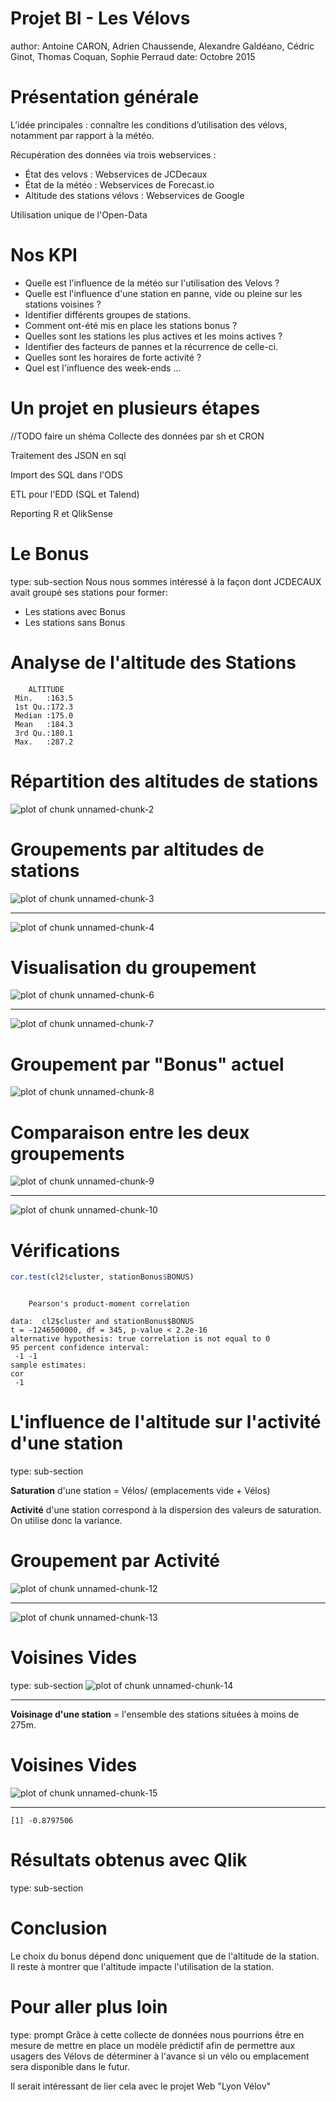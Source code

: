Projet BI - Les Vélovs
========================================================
author: Antoine CARON, Adrien Chaussende, Alexandre Galdéano, Cédric Ginot, Thomas Coquan, Sophie Perraud
date: Octobre 2015


Présentation générale
========================================================
L’idée principales : connaître les conditions d’utilisation des vélovs, notamment par rapport à la météo.

Récupération des données via trois webservices :
* État des velovs : Webservices de JCDecaux
* État de la météo : Webservices de Forecast.io
* Altitude des stations vélovs : Webservices de Google

Utilisation unique de l'Open-Data


Nos KPI
========================================================
* Quelle est l'influence de la météo sur l'utilisation des Velovs ?
* Quelle est l'influence d'une station en panne, vide ou pleine sur les stations voisines ?
* Identifier différents groupes de stations.
* Comment ont-été mis en place les stations bonus ?
* Quelles sont les stations les plus actives et les moins actives ?
* Identifier des facteurs de pannes et la récurrence de celle-ci.
* Quelles sont les horaires de forte activité ?
* Quel est l'influence des week-ends ...

Un projet en plusieurs étapes
========================================================

//TODO faire un shéma
Collecte des données par sh et CRON

Traitement des JSON en sql

Import des SQL dans l'ODS

ETL pour l'EDD (SQL et Talend)

Reporting R et QlikSense


Le Bonus
========================================================
type: sub-section
Nous nous sommes intéressé à la façon dont JCDECAUX avait groupé ses stations pour former:
- Les stations avec Bonus
- Les stations sans Bonus

Analyse de l'altitude des Stations
========================================================


```
    ALTITUDE    
 Min.   :163.5  
 1st Qu.:172.3  
 Median :175.0  
 Mean   :184.3  
 3rd Qu.:180.1  
 Max.   :287.2  
```

Répartition des altitudes de stations
========================================================

![plot of chunk unnamed-chunk-2](Presentation-figure/unnamed-chunk-2-1.png) 

Groupements par altitudes de stations
========================================================

![plot of chunk unnamed-chunk-3](Presentation-figure/unnamed-chunk-3-1.png) 
***
![plot of chunk unnamed-chunk-4](Presentation-figure/unnamed-chunk-4-1.png) 

Visualisation du groupement
========================================================



![plot of chunk unnamed-chunk-6](Presentation-figure/unnamed-chunk-6-1.png) 
***
![plot of chunk unnamed-chunk-7](Presentation-figure/unnamed-chunk-7-1.png) 

Groupement par "Bonus" actuel
========================================================
![plot of chunk unnamed-chunk-8](Presentation-figure/unnamed-chunk-8-1.png) 

Comparaison entre les deux groupements
========================================================

![plot of chunk unnamed-chunk-9](Presentation-figure/unnamed-chunk-9-1.png) 
***
![plot of chunk unnamed-chunk-10](Presentation-figure/unnamed-chunk-10-1.png) 

Vérifications
========================================================


```r
cor.test(cl2$cluster, stationBonus$BONUS)
```

```

	Pearson's product-moment correlation

data:  cl2$cluster and stationBonus$BONUS
t = -1246500000, df = 345, p-value < 2.2e-16
alternative hypothesis: true correlation is not equal to 0
95 percent confidence interval:
 -1 -1
sample estimates:
cor 
 -1 
```


L'influence de l'altitude sur l'activité d'une station
========================================================
type: sub-section

**Saturation** d'une station = Vélos/ (emplacements vide + Vélos)

**Activité** d'une station correspond à la dispersion des valeurs de saturation. On utilise donc la variance.


Groupement par Activité
========================================================
![plot of chunk unnamed-chunk-12](Presentation-figure/unnamed-chunk-12-1.png) 
***
![plot of chunk unnamed-chunk-13](Presentation-figure/unnamed-chunk-13-1.png) 

Voisines Vides
========================================================
type: sub-section
![plot of chunk unnamed-chunk-14](Presentation-figure/unnamed-chunk-14-1.png) 
***
**Voisinage d'une station** = l'ensemble des stations situées à moins de 275m.

Voisines Vides
========================================================

![plot of chunk unnamed-chunk-15](Presentation-figure/unnamed-chunk-15-1.png) 
***

```
[1] -0.8797506
```


Résultats obtenus avec Qlik
========================================================
type: sub-section


Conclusion
========================================================

Le choix du bonus dépend donc uniquement que de l'altitude de la station.
Il reste à montrer que l'altitude impacte l'utilisation de la station.

Pour aller plus loin
========================================================
type: prompt
Grâce à cette collecte de données nous pourrions être en mesure de mettre en place un modèle prédictif afin de permettre aux usagers des Vélovs de déterminer à l'avance si un vélo ou emplacement sera disponible dans le futur.

Il serait intéressant de lier cela avec le projet Web "Lyon Vélov"
